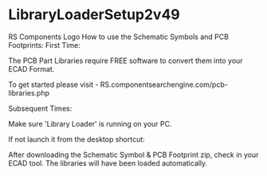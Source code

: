 # LibraryLoaderSetup2v49
RS Components Logo
How to use the Schematic Symbols and PCB Footprints:
First Time:

The PCB Part Libraries require FREE software to convert them into your ECAD Format.

To get started please visit - RS.componentsearchengine.com/pcb-libraries.php

Subsequent Times:

Make sure 'Library Loader' is running on your PC. 



If not launch it from the desktop shortcut: 

After downloading the Schematic Symbol & PCB Footprint zip, check in your ECAD tool. The libraries will have been loaded automatically.
